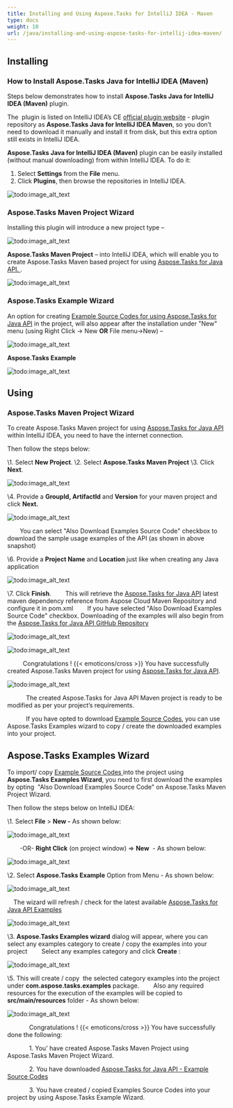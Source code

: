 ```yaml
---
title: Installing and Using Aspose.Tasks for IntelliJ IDEA - Maven
type: docs
weight: 10
url: /java/installing-and-using-aspose-tasks-for-intellij-idea-maven/
---
```


## **Installing**
### **How to Install Aspose.Tasks Java for IntelliJ IDEA (Maven)**
Steps below demonstrates how to install **Aspose.Tasks Java for IntelliJ IDEA (Maven)** plugin.

The  plugin is listed on IntelliJ IDEA’s CE [official plugin website](https://goo.gl/jEvBef) - plugin repository as **Aspose.Tasks Java for IntelliJ IDEA Maven**, so you don’t need to download it manually and install it from disk, but this extra option still exists in IntelliJ IDEA.

**Aspose.Tasks Java for IntelliJ IDEA (Maven)** plugin can be easily installed (without manual downloading) from within IntelliJ IDEA. To do it:

1. Select **Settings** from the **File** menu.
2. Click **Plugins**, then browse the repositories in IntelliJ IDEA. 

![todo:image_alt_text](http://i.imgur.com/P0OWKF3.jpg)
### **Aspose.Tasks Maven Project Wizard**
Installing this plugin will introduce a new project type – 

![todo:image_alt_text](http://download-codeplex.sec.s-msft.com/Download/SourceControlFileDownload.ashx?ProjectName=aspose-tasksjavaintellij&changeSetId=a7c87493df4ac41c39a1f25064d9689b137631db&itemId=src%2fresources%2fasposeSmall.png)

**Aspose.Tasks Maven Project** – into IntelliJ IDEA, which will enable you to create Aspose.Tasks Maven based project for using [Aspose.Tasks for Java API. ](http://goo.gl/n0EeSM). 

![todo:image_alt_text](http://i.imgur.com/fITbfwx.jpg)
### **Aspose.Tasks Example Wizard**
An option for creating [Example Source Codes for using Aspose.Tasks for Java API](https://goo.gl/bSyHrp) in the project, will also appear after the installation under "New" menu (using Right Click -> New **OR** File menu->New) – 

![todo:image_alt_text](http://download-codeplex.sec.s-msft.com/Download/SourceControlFileDownload.ashx?ProjectName=aspose-tasksjavaintellij&changeSetId=a7c87493df4ac41c39a1f25064d9689b137631db&itemId=src%2fresources%2fasposeSmall.png)

**Aspose.Tasks Example**

![todo:image_alt_text](http://i.imgur.com/JQT3Wth.jpg)
## **Using**
### **Aspose.Tasks Maven Project Wizard**
To create Aspose.Tasks Maven project for using [Aspose.Tasks for Java API](http://goo.gl/n0EeSM) within IntelliJ IDEA, you need to have the internet connection.

Then follow the steps below:

\1. Select **New Project**.
\2. Select **Aspose.Tasks Maven Project** 
\3. Click **Next**. 

![todo:image_alt_text](http://i.imgur.com/fITbfwx.jpg)


\4. Provide a **GroupId, ArtifactId** and **Version** for your maven project and click **Next.**

![todo:image_alt_text](http://i.imgur.com/6E1QLcf.jpg)


`    `You can select "Also Download Examples Source Code" checkbox to download the sample usage examples of the API (as shown in above snapshot)

\6. Provide a **Project Name** and **Location** just like when creating any Java application

![todo:image_alt_text](http://i.imgur.com/cqbGw2b.jpg)


\7. Click **Finish**.
`    `This will retrieve the [Aspose.Tasks for Java API](http://goo.gl/n0EeSM) latest maven dependency reference from Aspose Cloud Maven Repository and configure it in pom.xml
`    `If you have selected "Also Download Examples Source Code" checkbox. Downloading of the examples will also begin from the [Aspose.Tasks for Java API GitHub Repository](https://goo.gl/bSyHrp)

![todo:image_alt_text](http://i.imgur.com/8QTCmyl.jpg)

![todo:image_alt_text](http://i.imgur.com/7jdh0M1.jpg)

`     `Congratulations ! {{< emoticons/cross >}} You have successfully created Aspose.Tasks Maven project for using [Aspose.Tasks for Java API](http://goo.gl/n0EeSM).

![todo:image_alt_text](http://i.imgur.com/F2H6yRl.jpg)

`      `The created Aspose.Tasks for Java API Maven project is ready to be modified as per your project’s requirements.

`      `If you have opted to download [Example Source Codes](https://goo.gl/bSyHrp), you can use Aspose.Tasks Examples wizard to copy / create the downloaded examples into your project.
## **Aspose.Tasks Examples Wizard**
To import/ copy [Example Source Codes ](https://goo.gl/bSyHrp)into the project using **Aspose.Tasks Examples Wizard**, you need to first download the examples by opting  "Also Download Examples Source Code" on Aspose.Tasks Maven Project Wizard.

Then follow the steps below on IntelliJ IDEA:

\1. Select **File** > **New -** As shown below: 

![todo:image_alt_text](http://i.imgur.com/N8tT9Q0.jpg)


`    `-OR- **Right Click** (on project window) => **New**  - As shown below: 

![todo:image_alt_text](http://i.imgur.com/aUBWkhp.jpg)


\2. Select **Aspose.Tasks Example** Option from Menu - As shown below: 

![todo:image_alt_text](http://i.imgur.com/40rHrWW.jpg)


`  `The wizard will refresh / check for the latest available [Aspose.Tasks for Java API Examples](https://goo.gl/bSyHrp) 

![todo:image_alt_text](http://i.imgur.com/5PZwsuq.jpg)


\3. **Aspose.Tasks Examples wizard** dialog will appear, where you can select any examples category to create / copy the examples into your project
`    `Select any examples category and click **Create** : 

![todo:image_alt_text](http://i.imgur.com/JQT3Wth.jpg)


\5. This will create / copy  the selected category examples into the project under **com.aspose.tasks.examples** package.
`    `Also any required resources for the execution of the examples will be copied to **src/main/resources** folder - As shown below:

![todo:image_alt_text](http://i.imgur.com/HW9SOko.jpg)



`       `Congratulations ! {{< emoticons/cross >}} You have successfully done the following:

`       `1. You' have created Aspose.Tasks Maven Project using Aspose.Tasks Maven Project Wizard.

`       `2. You have downloaded [Aspose.Tasks for Java API - Example Source Codes](https://goo.gl/bSyHrp)

`       `3. You have created / copied Examples Source Codes into your project by using Aspose.Tasks Example Wizard.
